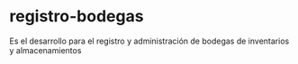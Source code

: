 # registro-bodegas
Es el desarrollo para el registro y administración de bodegas de inventarios y almacenamientos
